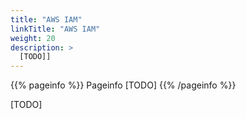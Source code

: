 ```yaml
---
title: "AWS IAM"
linkTitle: "AWS IAM"
weight: 20
description: >
  [TODO]]
---
```


{{% pageinfo %}}
Pageinfo [TODO]
{{% /pageinfo %}}

[TODO]